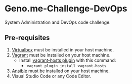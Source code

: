 # Geno.me-Challenge-DevOps
System Administration and DevOps code challenge.

## Pre-requisites
1. [Virtualbox](https://www.virtualbox.org/wiki/Downloads) must be installed in your host machine.
2. [Vagrant](https://www.vagrantup.com/downloads) must be installed on your host machine. 
    - Install [vagrant-hosts plugin](https://github.com/oscar-stack/vagrant-hosts) with this command:
        - ```vagrant plugin install vagrant-hosts```
3. [Ansible](https://docs.ansible.com/ansible/latest/installation_guide/intro_installation.html) must be installed on your host machine. 
4. Visual Studio Code or any Code Editor.